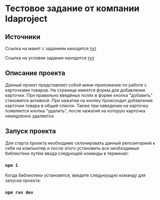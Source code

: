 # Тестовое задание от компании Idaproject

## Источники

Ссылка на макет с заданием находится [тут](https://www.figma.com/file/kIuVw6nSk218pi9iE98iq5/Junior-frontend-developer-test?node-id=0%3A1)

Ссылка на условие задания нахлдится [тут](https://idaproject.notion.site/Frontend-developer-test-9b834d020d8f406f851479791209beef)

## Описание проекта

Данный проект представляет собой мини-приложение по работе с карточками товаров. На странице имеется форма для добавления карточки. При правильно введёных полях в форме кнопка "добавить" становится активной. При нажатии на кнопку происходит добавление карточки товара в общий список. Также при наведении на карточку появляется кнопка "удалить", после нажатия на которую карточка немедленно удаляется.

## Запуск проекта

Для старта проекта необходимо склонировать данный репозиториий к себе на компьютер и после этого установить все необходимые библиотеки путём ввода следующей команды в терминал:

### `npm i`

Когда библиотеки установятся, введите следуюущую команду для запуска проекта:

### `npm run dev`
